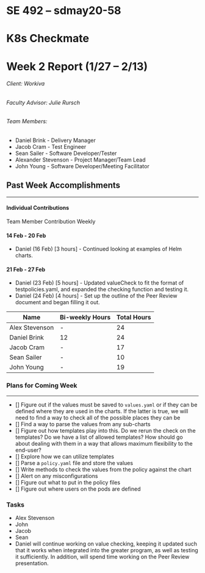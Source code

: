 ﻿# SE 492 – sdmay20-58
# K8s Checkmate
# Week 2 Report (1/27 – 2/13)
###### Client: Workiva
###### Faculty Advisor: Julie Rursch
###### Team Members:
- Daniel Brink - Delivery Manager
- Jacob Cram - Test Engineer
- Sean Sailer - Software Developer/Tester
- Alexander Stevenson - Project Manager/Team Lead
- John Young - Software Developer/Meeting Facilitator


## Past Week Accomplishments
---
#### Individual Contributions
Team Member Contribution Weekly


#### 14 Feb - 20 Feb
- Daniel (16 Feb) [3 hours] - Continued looking at examples of Helm charts.



#### 21 Feb - 27 Feb
- Daniel (23 Feb) [5 hours] - Updated valueCheck to fit the format of testpolicies.yaml, and expanded the checking function and testing it.
- Daniel (24 Feb) [4 hours] - Set up the outline of the Peer Review document and began filling it out.


| Name  | Bi-weekly Hours | Total Hours  |
|---|---|---|
| Alex Stevenson  | -  | 24  |
| Daniel Brink  | 12  | 24  |
| Jacob Cram  | -  |  17 |
| Sean Sailer  | -  | 10  |
| John Young  | -  | 19 |


### Plans for Coming Week
---
- [] Figure out if the values must be saved to `values.yaml` or if they can be defined where they are used in the charts. If the latter is true, we will need to find a way to check all of the possible places they can be
- [] Find a way to parse the values from any sub-charts
- [] Figure out how templates play into this. Do we rerun the check on the templates? Do we have a list of allowed templates? How should go about dealing with them in a way that allows maximum flexibility to the end-user?
- [] Explore how we can utilize templates
- [] Parse a `policy.yaml` file and store the values
- [] Write methods to check the values from the policy against the chart
- [] Alert on any misconfigurations
- [] Figure out what to put in the policy files
- [] Figure out where users on the pods are defined

### Tasks 

- Alex Stevenson 
- John 
- Jacob 
- Sean 
- Daniel will continue working on value checking, keeping it updated such that it works when integrated into the greater program, as well as testing it sufficiently.  In addition, will spend time working on the Peer Review presentation.
